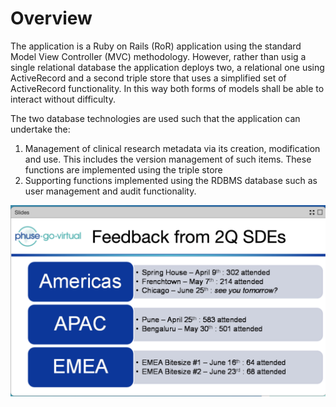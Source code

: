 # Overview
The application is a Ruby on Rails (RoR) application using the standard Model View Controller (MVC) methodology. However, rather than usig a single relational database the application deploys two, a relational one using ActiveRecord and a second triple store that uses a simplified set of ActiveRecord functionality. In this way both forms of models shall be able to interact without difficulty.

The two database technologies are used such that the application can undertake the:
1. Management of clinical research metadata via its creation, modification and use. This includes the version management of such items. These functions are implemented using the triple store
1. Supporting functions implemented using the RDBMS database such as user management and audit functionality.

<img src="diagrams/xxx.png" alt="My cool logo"/>